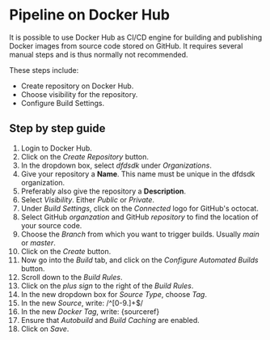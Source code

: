 # Pipeline on Docker Hub

It is possible to use Docker Hub as CI/CD engine for building and publishing Docker images
from source code stored on GitHub. It requires several manual steps and is thus normally not recommended.

These steps include:

- Create repository on Docker Hub.
- Choose visibility for the repository.
- Configure Build Settings.

## Step by step guide

1. Login to Docker Hub.
2. Click on the *Create Repository* button.
3. In the dropdown box, select *dfdsdk* under *Organizations*.
4. Give your repository a **Name**. This name must be unique in the dfdsdk organization.
5. Preferably also give the repository a **Description**.
6. Select *Visibility*. Either *Public* or *Private*.
7. Under *Build Settings*, click on the *Connected* logo for GitHub's octocat.
8. Select GitHub *organzation* and GitHub *repository* to find the location of your source code.
9. Choose the *Branch* from which you want to trigger builds. Usually *main* or *master*.
10. Click on the *Create* button.
11. Now go into the *Build* tab, and click on the *Configure Automated Builds* button.
12. Scroll down to the *Build Rules*.
13. Click on the *plus sign* to the right of the *Build Rules*.
14. In the new dropdown box for *Source Type*, choose *Tag*.
15. In the new *Source*, write: /^[0-9.]+$/
16. In the new *Docker Tag*, write: {sourceref}
17. Ensure that *Autobuild* and *Build Caching* are enabled.
18. Click on *Save*.
